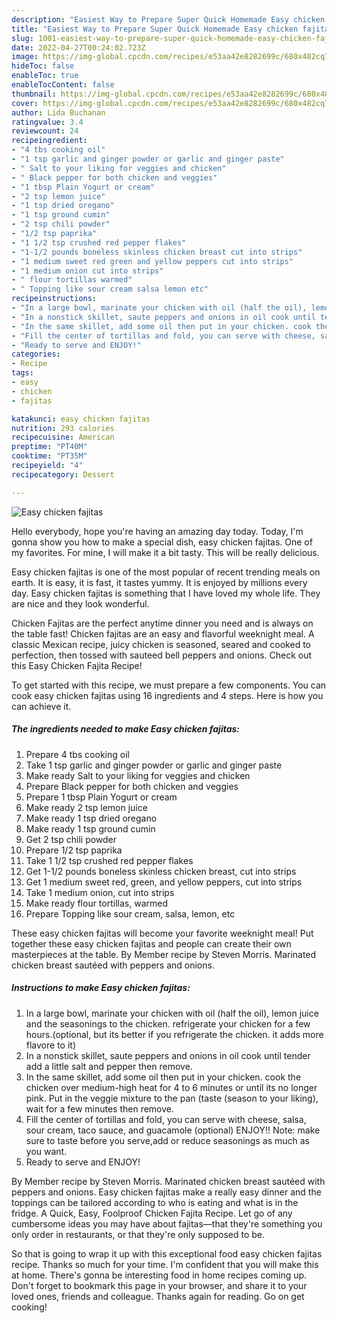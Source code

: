 ```yaml
---
description: "Easiest Way to Prepare Super Quick Homemade Easy chicken fajitas"
title: "Easiest Way to Prepare Super Quick Homemade Easy chicken fajitas"
slug: 1001-easiest-way-to-prepare-super-quick-homemade-easy-chicken-fajitas
date: 2022-04-27T00:24:02.723Z
image: https://img-global.cpcdn.com/recipes/e53aa42e8282699c/680x482cq70/easy-chicken-fajitas-recipe-main-photo.jpg
hideToc: false
enableToc: true
enableTocContent: false
thumbnail: https://img-global.cpcdn.com/recipes/e53aa42e8282699c/680x482cq70/easy-chicken-fajitas-recipe-main-photo.jpg
cover: https://img-global.cpcdn.com/recipes/e53aa42e8282699c/680x482cq70/easy-chicken-fajitas-recipe-main-photo.jpg
author: Lida Buchanan
ratingvalue: 3.4
reviewcount: 24
recipeingredient:
- "4 tbs cooking oil"
- "1 tsp garlic and ginger powder or garlic and ginger paste"
- " Salt to your liking for veggies and chicken"
- " Black pepper for both chicken and veggies"
- "1 tbsp Plain Yogurt or cream"
- "2 tsp lemon juice"
- "1 tsp dried oregano"
- "1 tsp ground cumin"
- "2 tsp chili powder"
- "1/2 tsp paprika"
- "1 1/2 tsp crushed red pepper flakes"
- "1-1/2 pounds boneless skinless chicken breast cut into strips"
- "1 medium sweet red green and yellow peppers cut into strips"
- "1 medium onion cut into strips"
- " flour tortillas warmed"
- " Topping like sour cream salsa lemon etc"
recipeinstructions:
- "In a large bowl, marinate your chicken with oil (half the oil), lemon juice and the seasonings to the chicken. refrigerate your chicken for a few hours.(optional, but its better if you refrigerate the chicken. it adds more flavore to it)"
- "In a nonstick skillet, saute peppers and onions in oil cook until tender add a little salt and pepper then remove."
- "In the same skillet, add some oil then put in your chicken. cook the chicken over medium-high heat for 4 to 6 minutes or until its no longer pink. Put in the veggie mixture to the pan (taste (season to your liking), wait for a few minutes then remove."
- "Fill the center of tortillas and fold, you can serve with cheese, salsa, sour cream, taco sauce, and guacamole (optional) ENJOY!! Note: make sure to taste before you serve,add or reduce seasonings as much as you want."
- "Ready to serve and ENJOY!"
categories:
- Recipe
tags:
- easy
- chicken
- fajitas

katakunci: easy chicken fajitas 
nutrition: 293 calories
recipecuisine: American
preptime: "PT40M"
cooktime: "PT35M"
recipeyield: "4"
recipecategory: Dessert

---
```



![Easy chicken fajitas](https://img-global.cpcdn.com/recipes/e53aa42e8282699c/680x482cq70/easy-chicken-fajitas-recipe-main-photo.jpg)

Hello everybody, hope you're having an amazing day today. Today, I'm gonna show you how to make a special dish, easy chicken fajitas. One of my favorites. For mine, I will make it a bit tasty. This will be really delicious.

Easy chicken fajitas is one of the most popular of recent trending meals on earth. It is easy, it is fast, it tastes yummy. It is enjoyed by millions every day. Easy chicken fajitas is something that I have loved my whole life. They are nice and they look wonderful.

Chicken Fajitas are the perfect anytime dinner you need and is always on the table fast! Chicken fajitas are an easy and flavorful weeknight meal. A classic Mexican recipe, juicy chicken is seasoned, seared and cooked to perfection, then tossed with sauteed bell peppers and onions. Check out this Easy Chicken Fajita Recipe!


To get started with this recipe, we must prepare a few components. You can cook easy chicken fajitas using 16 ingredients and 4 steps. Here is how you can achieve it.

<!--inarticleads1-->

##### The ingredients needed to make Easy chicken fajitas:

1. Prepare 4 tbs cooking oil
1. Take 1 tsp garlic and ginger powder or garlic and ginger paste
1. Make ready  Salt to your liking for veggies and chicken
1. Prepare  Black pepper for both chicken and veggies
1. Prepare 1 tbsp Plain Yogurt or cream
1. Make ready 2 tsp lemon juice
1. Make ready 1 tsp dried oregano
1. Make ready 1 tsp ground cumin
1. Get 2 tsp chili powder
1. Prepare 1/2 tsp paprika
1. Take 1 1/2 tsp crushed red pepper flakes
1. Get 1-1/2 pounds boneless skinless chicken breast, cut into strips
1. Get 1 medium sweet red, green, and yellow peppers, cut into strips
1. Take 1 medium onion, cut into strips
1. Make ready  flour tortillas, warmed
1. Prepare  Topping like sour cream, salsa, lemon, etc


These easy chicken fajitas will become your favorite weeknight meal! Put together these easy chicken fajitas and people can create their own masterpieces at the table. By Member recipe by Steven Morris. Marinated chicken breast sautéed with peppers and onions. 

<!--inarticleads2-->

##### Instructions to make Easy chicken fajitas:

1. In a large bowl, marinate your chicken with oil (half the oil), lemon juice and the seasonings to the chicken. refrigerate your chicken for a few hours.(optional, but its better if you refrigerate the chicken. it adds more flavore to it)
1. In a nonstick skillet, saute peppers and onions in oil cook until tender add a little salt and pepper then remove.
1. In the same skillet, add some oil then put in your chicken. cook the chicken over medium-high heat for 4 to 6 minutes or until its no longer pink. Put in the veggie mixture to the pan (taste (season to your liking), wait for a few minutes then remove.
1. Fill the center of tortillas and fold, you can serve with cheese, salsa, sour cream, taco sauce, and guacamole (optional) ENJOY!! Note: make sure to taste before you serve,add or reduce seasonings as much as you want.
1. Ready to serve and ENJOY!

By Member recipe by Steven Morris. Marinated chicken breast sautéed with peppers and onions. Easy chicken fajitas make a really easy dinner and the toppings can be tailored according to who is eating and what is in the fridge. A Quick, Easy, Foolproof Chicken Fajita Recipe. Let go of any cumbersome ideas you may have about fajitas—that they&#39;re something you only order in restaurants, or that they&#39;re only supposed to be. 

So that is going to wrap it up with this exceptional food easy chicken fajitas recipe. Thanks so much for your time. I'm confident that you will make this at home. There's gonna be interesting food in home recipes coming up. Don't forget to bookmark this page in your browser, and share it to your loved ones, friends and colleague. Thanks again for reading. Go on get cooking!
